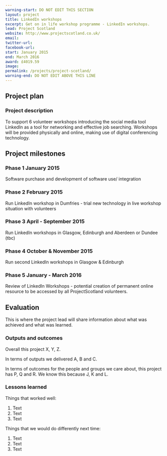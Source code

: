 ```yaml
---
warning-start: DO NOT EDIT THIS SECTION
layout: project
title: LinkedIn workshops
excerpt: Get on in life workshop programme - LinkedIn workshops.
lead: Project Scotland
website: http://www.projectscotland.co.uk/
email: 
twitter-url: facebook-url: 
start: January 2015
end: March 2016
award: £4019.59
image:
permalink: /projects/project-scotland/
warning-end: DO NOT EDIT ABOVE THIS LINE
---
```


## Project plan

### Project description

To support 6 volunteer workshops introducing the social media tool LinkedIn as a tool for networking and effective job searching. Workshops will be provided physically and online, making use of digital conferencing technology. 


## Project milestones

### Phase 1 January 2015

Software purchase and development of software use/ integration

### Phase 2 February 2015

Run LinkedIn workshop in Dumfries - trial new technology in live workshop situation with volunteers

### Phase 3 April - September 2015

Run LinkedIn workshops in Glasgow, Edinburgh and Aberdeen or Dundee (tbc) 

### Phase 4 October & November 2015

Run second LinkedIn workshops in Glasgow & Edinburgh

### Phase 5 January - March 2016 

Review of LinkedIn Workshops - potential creation of permanent online resource to be accessed by all ProjectScotland volunteers.


## Evaluation

This is where the project lead will share information about what was achieved and what was learned.

### Outputs and outcomes

Overall this project X, Y, Z.

In terms of outputs we delivered A, B and C.

In terms of outcomes for the people and groups we care about, this project has P, Q and R. We know this because J, K and L.

### Lessons learned

Things that worked well:

1. Text
2. Text
3. Text

Things that we would do differently next time:

1. Text
2. Text
3. Text
